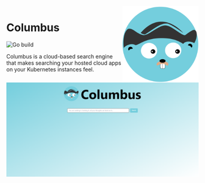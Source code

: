 <img align= right width=200px src=docs/assets/icongo.svg/>

# Columbus

![Go build](https://github.com/itamadev/columbus/actions/workflows/go.yml/badge.svg)

Columbus is a cloud-based search engine that makes searching your hosted cloud apps on your Kubernetes instances feel.

![frontpage](docs/assets/app/frontpage.png)
